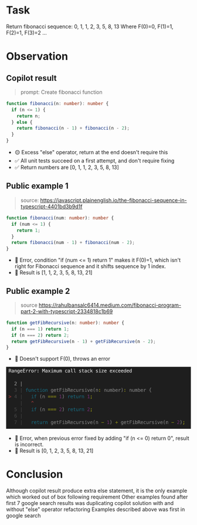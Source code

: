 # Task

Return fibonacci sequence: 0, 1, 1, 2, 3, 5, 8, 13
Where F(0)=0, F(1)=1, F(2)=1, F(3)=2 ...

# Observation

## Copilot result

> prompt: Create fibonacci function

```typescript
function fibonacci(n: number): number {
  if (n <= 1) {
    return n;
  } else {
    return fibonacci(n - 1) + fibonacci(n - 2);
  }
}
```

- 🟡 Excess "else" operator, return at the end doesn't require this
- ✅ All unit tests succeed on a first attempt, and don't require fixing
- ✅ Return numbers are [0, 1, 1, 2, 3, 5, 8, 13]

## Public example 1

> source: https://javascript.plainenglish.io/the-fibonacci-sequence-in-typescript-4401bd3b9d1f

```typescript
function fibonacci(num: number): number {
  if (num <= 1) {
    return 1;
  }
  return fibonacci(num - 1) + fibonacci(num - 2);
}
```

- 🔴 Error, condition "if (num <= 1) return 1" makes it F(0)=1, which isn't right for Fibonacci sequence and it shifts sequence by 1 index.
- 🔴 Result is [1, 1, 2, 3, 5, 8, 13, 21]

## Public example 2

> source https://rahulbansalc6414.medium.com/fibonacci-program-part-2-with-typescript-2334818c1b69

```typescript
function getFibRecursive(n: number): number {
  if (n === 1) return 1;
  if (n === 2) return 2;
  return getFibRecursive(n - 1) + getFibRecursive(n - 2);
}
```

- 🔴 Doesn't support F(0), throws an error

![Error](public-example-2-error.png "RangeError: Maximum call stack size exceeded")

- 🔴 Error, when previous error fixed by adding "if (n <= 0) return 0", result is incorrect.
- 🔴 Result is [0, 1, 2, 3, 5, 8, 13, 21]

# Conclusion

Although copilot result produce extra else statement, it is the only example which worked out of box following requirement
Other examples found after first 7 google search results was duplicating copilot solution with and without "else" operator refactoring
Examples described above was first in google search
